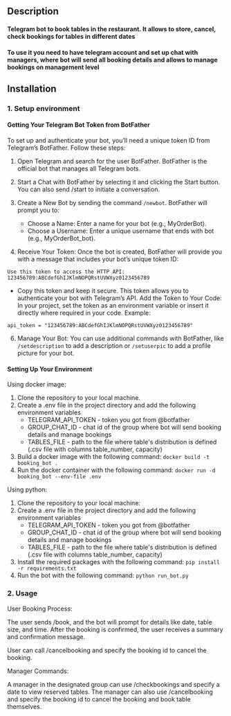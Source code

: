 ## Description

#### Telegram bot to book tables in the restaurant. It allows to store, cancel, check bookings for tables in different dates
#### To use it you need to have telegram account and set up chat with managers, where bot will send all booking details and allows to manage bookings on management level


## Installation
### 1. Setup environment

#### Getting Your Telegram Bot Token from BotFather
To set up and authenticate your bot, you’ll need a unique token ID from Telegram’s BotFather. Follow these steps:

1. Open Telegram and search for the user BotFather. BotFather is the official bot that manages all Telegram bots.

2. Start a Chat with BotFather by selecting it and clicking the Start button. You can also send /start to initiate a conversation.

3. Create a New Bot by sending the command `/newbot`. BotFather will prompt you to:

   - Choose a Name: Enter a name for your bot (e.g., MyOrderBot).
   - Choose a Username: Enter a unique username that ends with bot (e.g., MyOrderBot_bot).

4. Receive Your Token: Once the bot is created, BotFather will provide you with a message that includes your bot’s unique token ID:

`Use this token to access the HTTP API:
123456789:ABCdefGhIJKlmNOPQRstUVWXyz0123456789`

- Copy this token and keep it secure. This token allows you to authenticate your bot with Telegram’s API.
Add the Token to Your Code: In your project, set the token as an environment variable or insert it directly where required in your code. Example:

`api_token = "123456789:ABCdefGhIJKlmNOPQRstUVWXyz0123456789"`

6. Manage Your Bot: You can use additional commands with BotFather, like `/setdescription` to add a description or `/setuserpic` to add a profile picture for your bot.

#### Setting Up Your Environment
Using docker image:
1. Clone the repository to your local machine.
2. Create a .env file in the project directory and add the following environment variables
   - TELEGRAM_API_TOKEN - token you got from @botfather
   - GROUP_CHAT_ID - chat id of the group where bot will send booking details and manage bookings
   - TABLES_FILE - path to the file where table's distribution is defined (.csv file with columns table_number, capacity)
3. Build a docker image with the following command: `docker build -t booking_bot .`
4. Run the docker container with the following command: `docker run -d booking_bot --env-file .env`

Using python:
1. Clone the repository to your local machine:
2. Create a .env file in the project directory and add the following environment variables
   - TELEGRAM_API_TOKEN - token you got from @botfather
   - GROUP_CHAT_ID - chat id of the group where bot will send booking details and manage bookings
   - TABLES_FILE - path to the file where table's distribution is defined (.csv file with columns table_number, capacity)
3. Install the required packages with the following command: `pip install -r requirements.txt`
4. Run the bot with the following command: `python run_bot.py`

### 2. Usage

User Booking Process:

The user sends /book, and the bot will prompt for details like date, table size, and time.
After the booking is confirmed, the user receives a summary and confirmation message.

User can call /cancelbooking and specify the booking id to cancel the booking.

Manager Commands:

A manager in the designated group can use /checkbookings and specify a date to view reserved tables.
The manager can also use /cancelbooking and specify the booking id to cancel the booking and book table themselves.
